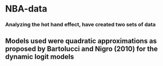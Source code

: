 # NBA-data
### Analyzing the hot hand effect, have created two sets of data
## Models used were quadratic approximations as proposed by Bartolucci and Nigro (2010) for the dynamic logit models
